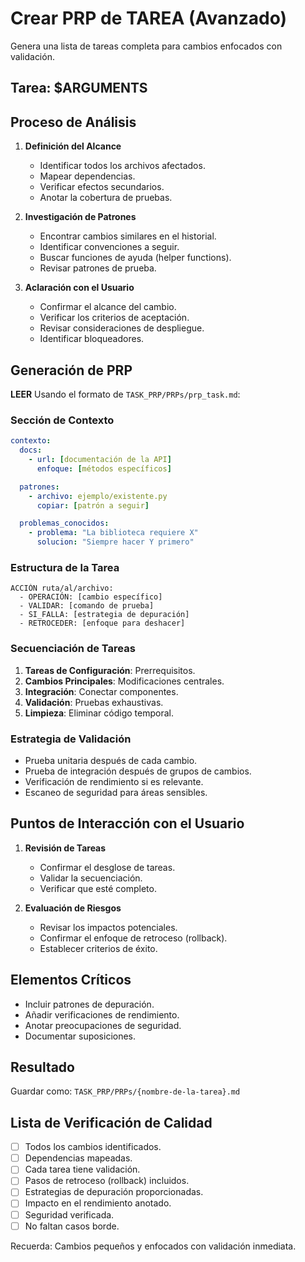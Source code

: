 # Crear PRP de TAREA (Avanzado)

Genera una lista de tareas completa para cambios enfocados con validación.

## Tarea: $ARGUMENTS

## Proceso de Análisis

1.  **Definición del Alcance**
    -   Identificar todos los archivos afectados.
    -   Mapear dependencias.
    -   Verificar efectos secundarios.
    -   Anotar la cobertura de pruebas.

2.  **Investigación de Patrones**
    -   Encontrar cambios similares en el historial.
    -   Identificar convenciones a seguir.
    -   Buscar funciones de ayuda (helper functions).
    -   Revisar patrones de prueba.

3.  **Aclaración con el Usuario**
    -   Confirmar el alcance del cambio.
    -   Verificar los criterios de aceptación.
    -   Revisar consideraciones de despliegue.
    -   Identificar bloqueadores.

## Generación de PRP

**LEER**
Usando el formato de `TASK_PRP/PRPs/prp_task.md`:

### Sección de Contexto

```yaml
contexto:
  docs:
    - url: [documentación de la API]
      enfoque: [métodos específicos]

  patrones:
    - archivo: ejemplo/existente.py
      copiar: [patrón a seguir]

  problemas_conocidos:
    - problema: "La biblioteca requiere X"
      solucion: "Siempre hacer Y primero"
```

### Estructura de la Tarea

```
ACCIÓN ruta/al/archivo:
  - OPERACIÓN: [cambio específico]
  - VALIDAR: [comando de prueba]
  - SI_FALLA: [estrategia de depuración]
  - RETROCEDER: [enfoque para deshacer]
```

### Secuenciación de Tareas

1.  **Tareas de Configuración**: Prerrequisitos.
2.  **Cambios Principales**: Modificaciones centrales.
3.  **Integración**: Conectar componentes.
4.  **Validación**: Pruebas exhaustivas.
5.  **Limpieza**: Eliminar código temporal.

### Estrategia de Validación

-   Prueba unitaria después de cada cambio.
-   Prueba de integración después de grupos de cambios.
-   Verificación de rendimiento si es relevante.
-   Escaneo de seguridad para áreas sensibles.

## Puntos de Interacción con el Usuario

1.  **Revisión de Tareas**
    -   Confirmar el desglose de tareas.
    -   Validar la secuenciación.
    -   Verificar que esté completo.

2.  **Evaluación de Riesgos**
    -   Revisar los impactos potenciales.
    -   Confirmar el enfoque de retroceso (rollback).
    -   Establecer criterios de éxito.

## Elementos Críticos

-   Incluir patrones de depuración.
-   Añadir verificaciones de rendimiento.
-   Anotar preocupaciones de seguridad.
-   Documentar suposiciones.

## Resultado

Guardar como: `TASK_PRP/PRPs/{nombre-de-la-tarea}.md`

## Lista de Verificación de Calidad

-   [ ] Todos los cambios identificados.
-   [ ] Dependencias mapeadas.
-   [ ] Cada tarea tiene validación.
-   [ ] Pasos de retroceso (rollback) incluidos.
-   [ ] Estrategias de depuración proporcionadas.
-   [ ] Impacto en el rendimiento anotado.
-   [ ] Seguridad verificada.
-   [ ] No faltan casos borde.

Recuerda: Cambios pequeños y enfocados con validación inmediata.